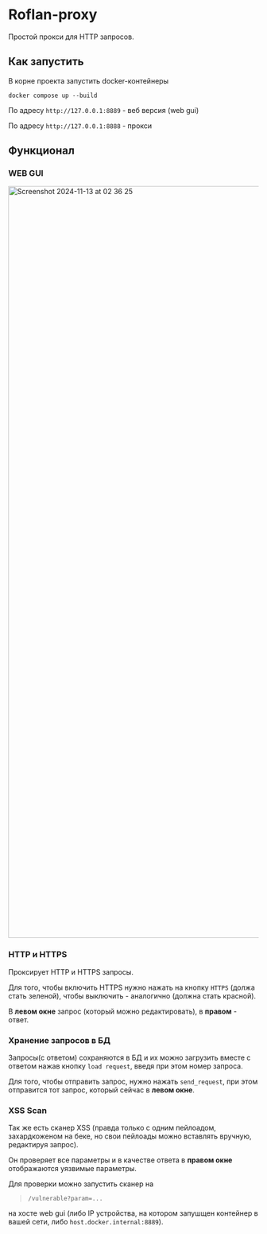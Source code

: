 # Roflan-proxy

Простой прокси для HTTP запросов.

## Как запустить

В корне проекта запустить docker-контейнеры

`docker compose up --build`

По адресу `http://127.0.0.1:8889` - веб версия (web gui)

По адресу `http://127.0.0.1:8888` - прокси

## Функционал

### WEB GUI

<img width="1512" alt="Screenshot 2024-11-13 at 02 36 25" src="https://github.com/user-attachments/assets/4fd48651-f348-4a7b-ade2-7f3392253ae9">


### HTTP и HTTPS

Проксирует HTTP и HTTPS запросы. 

Для того, чтобы включить HTTPS нужно нажать на кнопку `HTTPS` (должа стать зеленой), чтобы выключить - аналогично (должна стать красной).

В **левом окне** запрос (который можно редактировать), в **правом** - ответ.

### Хранение запросов в БД

Запросы(с ответом) сохраняются в БД и их можно загрузить вместе с ответом нажав кнопку  `load request`, введя при этом номер запроса.

Для того, чтобы отправить запрос, нужно нажать `send_request`, при этом отправится тот запрос, который сейчас в **левом окне**.

### XSS Scan

Так же есть сканер XSS (правда только с одним пейлоадом, захардкоженом на беке, но свои пейлоады можно вставлять вручную, редактируя запрос).

Он проверяет все параметры и в качестве ответа в **правом окне** отображаются уязвимые параметры.

Для проверки можно запустить сканер на 

> `/vulnerable?param=...`

на хосте web gui (либо IP устройства, на котором запушщен контейнер в вашей сети, либо `host.docker.internal:8889`).
